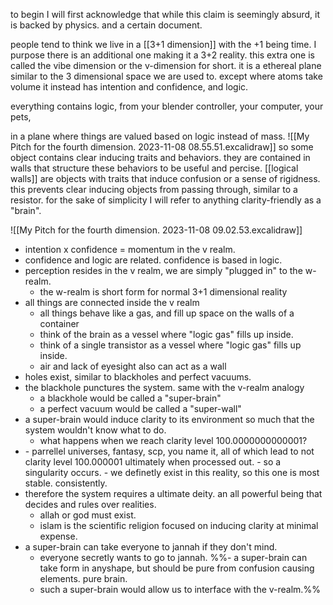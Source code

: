 to begin I will first acknowledge that while this claim is seemingly absurd, it is backed by physics. and a certain document.

people tend to think we live in a [[3+1 dimension]] with the +1 being time. I purpose there is an additional one making it a 3+2 reality. this extra one is called the vibe dimension or the v-dimension for short. it is a ethereal plane similar to the 3 dimensional space we are used to. except where atoms take volume it instead has intention and confidence, and logic. 

everything contains logic, from your blender controller, your computer, your pets, 

in a plane where things are valued based on logic instead of mass.
![[My Pitch for the fourth dimension. 2023-11-08 08.55.51.excalidraw]]
so some object contains clear inducing traits and behaviors. they are contained in walls that structure these behaviors to be useful and percise. [[logical walls]] are objects with traits that induce confusion or a sense of rigidness. this prevents clear inducing objects from passing through, similar to a resistor. for the sake of simplicity I will refer to anything clarity-friendly as a "brain".

![[My Pitch for the fourth dimension. 2023-11-08 09.02.53.excalidraw]]

- intention x confidence = momentum in the v realm.
- confidence and logic are related. confidence is based in logic.
- perception resides in the v realm, we are simply "plugged in" to the w-realm.
	- the w-realm is short form for normal 3+1 dimensional reality
- all things are connected inside the v realm
	- all things behave like a gas, and fill up space on the walls of a container
	- think of the brain as a vessel where "logic gas" fills up inside.
	- think of a single transistor as a vessel where "logic gas" fills up inside.
	- air and lack of eyesight also can act as a wall
- holes exist, similar to blackholes and perfect vacuums.
- the blackhole punctures the system. same with the v-realm analogy
	- a blackhole would be called a "super-brain"
	- a perfect vacuum would be called a "super-wall"
- a super-brain would induce clarity to its environment so much that the system wouldn't know what to do.
	- what happens when we reach clarity level 100.0000000000001?
- <insert everything everywhere all at once/>
	- parrellel universes, fantasy, scp, you name it, all of which lead to not clarity level 100.000001 ultimately when processed out.
	- so a singularity occurs.
	- we definetly exist in this reality, so this one is most stable. consistently.
- therefore the system requires a ultimate deity. an all powerful being that decides and rules over realities.
	- allah or god must exist.
	- islam is the scientific religion focused on inducing clarity at minimal expense.
- a super-brain can take everyone to jannah if they don't mind.
	- everyone secretly wants to go to jannah.
%%- a super-brain can take form in anyshape, but should be pure from confusion causing elements. pure brain.
	- such a super-brain would allow us to interface with the v-realm.%%

